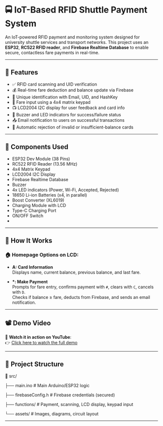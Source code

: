 # 🚍 IoT-Based RFID Shuttle Payment System

An IoT-powered RFID payment and monitoring system designed for university shuttle services and transport networks. This project uses an **ESP32**, **RC522 RFID reader**, and **Firebase Realtime Database** to enable secure, contactless fare payments in real-time.

---

## 📌 Features

- ✅ RFID card scanning and UID verification  
- 💰 Real-time fare deduction and balance update via Firebase  
- 🔐 Unique identification with Email, UID, and HashKey  
- 🔢 Fare input using a 4x4 matrix keypad  
- 📺 LCD2004 I2C display for user feedback and card info  
- 🔔 Buzzer and LED indicators for success/failure status  
- 📤 Email notification to users on successful transactions  
- 🚫 Automatic rejection of invalid or insufficient-balance cards  

---

## 🧰 Components Used

- ESP32 Dev Module (38 Pins)  
- RC522 RFID Reader (13.56 MHz)  
- 4x4 Matrix Keypad  
- LCD2004 I2C Display  
- Firebase Realtime Database  
- Buzzer  
- 4x LED indicators (Power, Wi-Fi, Accepted, Rejected)  
- 18650 Li-ion Batteries (x4, in parallel)  
- Boost Converter (XL6019)  
- Charging Module with LCD  
- Type-C Charging Port  
- ON/OFF Switch
- 
---

## 🔧 How It Works

### 🏠 Homepage Options on LCD:
- **A: Card Information**  
  Displays name, current balance, previous balance, and last fare.

- **\*: Make Payment**  
  Prompts for fare entry, confirms payment with `#`, clears with `C`, cancels with `D`.  
  Checks if balance ≥ fare, deducts from Firebase, and sends an email notification.

---

## 📽️ Demo Video

🎥 **Watch it in action on YouTube**:  
👉 [Click here to watch the full demo](https://youtu.be/your-video-link)

---

## 📁 Project Structure
📁 src/ 

├── main.ino # Main Arduino/ESP32 logic 

├── firebaseConfig.h # Firebase credentials (secured) 

├── functions/ # Payment, scanning, LCD display, keypad input 

└── assets/ # Images, diagrams, circuit layout

---


